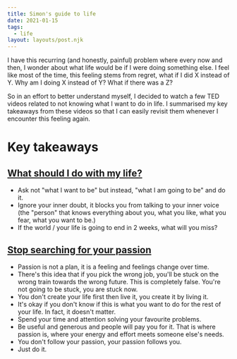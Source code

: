 ```yaml
---
title: Simon's guide to life
date: 2021-01-15
tags:
  - life
layout: layouts/post.njk
---
```


I have this recurring (and honestly, painful) problem where every now and then, I wonder about what life would be if I were doing something else. I feel like most of the time, this feeling stems from regret, what if I did X instead of Y. Why am I doing X instead of Y? What if there was a Z?

So in an effort to better understand myself, I decided to watch a few TED videos related to not knowing what I want to do in life. I summarised my key takeaways from these videos so that I can easily revisit them whenever I encounter this feeling again.

# Key takeaways

## [What should I do with my life?](https://www.youtube.com/watch?v=Fo3e_0ITVjo)

- Ask not "what I want to be" but instead, "what I am going to be" and do it.
- Ignore your inner doubt, it blocks you from talking to your inner voice (the "person" that knows everything about you, what you like, what you fear, what you want to be.)
- If the world / your life is going to end in 2 weeks, what will you miss?

## [Stop searching for your passion](https://www.youtube.com/watch?v=6MBaFL7sCb8)

- Passion is not a plan, it is a feeling and feelings change over time.
- There's this idea that if you pick the wrong job, you'll be stuck on the wrong train towards the wrong future. This is completely false. You're not going to be stuck, you are stuck now.
- You don't create your life first then live it, you create it by living it.
- It's okay if you don't know if this is what you want to do for the rest of your life. In fact, it doesn't matter.
- Spend your time and attention solving your favourite problems.
- Be useful and generous and people will pay you for it. That is where passion is, where your energy and effort meets someone else's needs.
- You don't follow your passion, your passion follows you.
- Just do it.